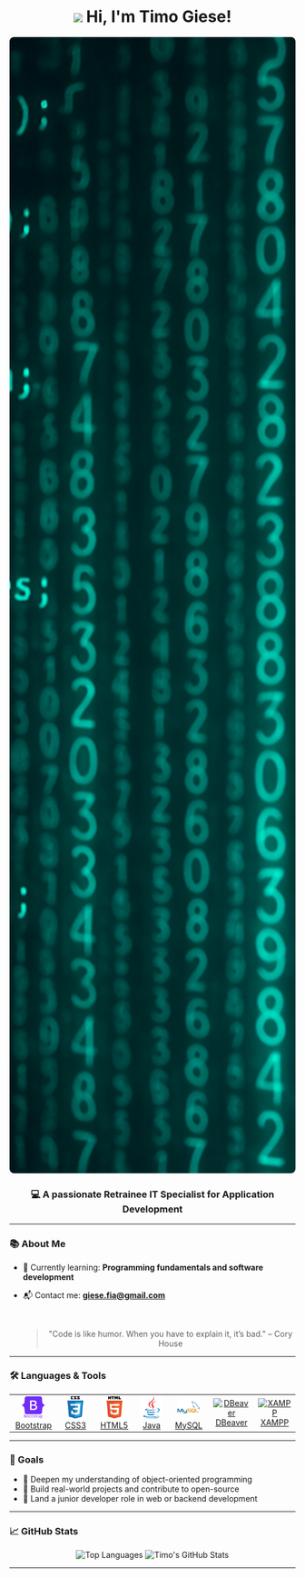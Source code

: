 <h1 align="center">
  <img src="https://media.giphy.com/media/hvRJCLFzcasrR4ia7z/giphy.gif" width="30px"> Hi, I'm Timo Giese! 
</h1>


<div align="center">
  <img src="https://github.com/fiaTG/fiaTG/blob/main/githubprofile.png?raw=true" alt="Galactic Background" style="width: 100%; height: 50vh; object-fit: cover; border-radius: 8px;" />
</div>


<h3 align="center">💻 A passionate Retrainee IT Specialist for Application Development</h3>

---

### 📚 About Me

- 🌱 Currently learning: **Programming fundamentals and software development**
- 📬 Contact me: **giese.fia@gmail.com**

  <br>

  <div align="center">
  <blockquote>
    "Code is like humor. When you have to explain it, it’s bad." – Cory House
  </blockquote>
</div>


---

### 🛠️ Languages & Tools


<table align="center">
  <tr>
    <td align="center" width="96">
      <a href="https://getbootstrap.com" target="_blank">
        <img src="https://raw.githubusercontent.com/devicons/devicon/master/icons/bootstrap/bootstrap-plain-wordmark.svg" alt="bootstrap" width="40" height="40"/>
        <br />Bootstrap
      </a>
    </td>
    <td align="center" width="96">
      <a href="https://www.w3schools.com/css/" target="_blank">
        <img src="https://raw.githubusercontent.com/devicons/devicon/master/icons/css3/css3-original-wordmark.svg" alt="css3" width="40" height="40"/>
        <br />CSS3
      </a>
    </td>
    <td align="center" width="96">
      <a href="https://www.w3.org/html/" target="_blank">
        <img src="https://raw.githubusercontent.com/devicons/devicon/master/icons/html5/html5-original-wordmark.svg" alt="html5" width="40" height="40"/>
        <br />HTML5
      </a>
    </td>
    <td align="center" width="96">
      <a href="https://www.java.com" target="_blank">
        <img src="https://raw.githubusercontent.com/devicons/devicon/master/icons/java/java-original.svg" alt="java" width="40" height="40"/>
        <br />Java
      </a>
    </td>
     <td align="center" width="96">
      <a href="https://www.mysql.com" target="_blank">
        <img src="https://raw.githubusercontent.com/devicons/devicon/master/icons/mysql/mysql-original-wordmark.svg" alt="MySQL" width="40" height="40"/>
        <br />MySQL
      </a>
    </td>
    <td align="center" width="96">
      <a href="https://dbeaver.io/" target="_blank">
        <img src="https://dbeaver.com/img/dbeaver-head.png" alt="DBeaver" width="40" height="40"/>
        <br />DBeaver
      </a>
    </td>
    <td align="center" width="96">
      <a href="https://www.apachefriends.org/" target="_blank">
      <img src="https://img.icons8.com/fluency/48/000000/xampp.png" alt="XAMPP" width="40" height="40"/>
        <br />XAMPP
      </a>
    </td>
  </tr>
</table>


---

### 🚀 Goals

- 🧠 Deepen my understanding of object-oriented programming
- 💼 Build real-world projects and contribute to open-source
- 🎯 Land a junior developer role in web or backend development

---

### 📈 GitHub Stats




<div align="center">
  <img src="https://github-readme-stats.vercel.app/api/top-langs/?username=fiaTG&layout=compact&theme=radical" alt="Top Languages" width="45%" />
  <img src="https://github-readme-stats.vercel.app/api?username=fiaTG&show_icons=true&theme=radical" alt="Timo's GitHub Stats" width="45%" />

</div>

---

